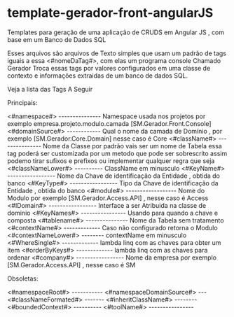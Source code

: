 # template-gerador-front-angularJS

Templates para geração de uma aplicação de CRUDS em Angular JS , com base em um Banco de Dados SQL

Esses arquivos são arquivos de Texto simples que usam um padrão de tags iguais a essa <#nomeDaTag#>, com elas um programa console Chamado Gerador Troca essas tags por valores configurados em uma classe de contexto e informações extraidas de um banco de dados SQL.

Veja a lista das Tags A Seguir

Principais:

<#namespace#> --------------- Namespace usada nos projetos por exemplo empresa.projeto.modulo.camada [SM.Gerador.Front.Console]
<#domainSource#> ------------ Qual o nome da camada de Domínio , por exemplo [SM.Gerador.Core.Domain] nesse caso é Core
<#className#> --------------- Nome da Classe por padrão vais ser um nome de Tabela essa tag poderá ser customizada por um metodo que pode ser sobrescrito assim podemo tirar sufixos e prefixos ou implementar qualquer regra que seja
<#classNameLower#> ---------- ClassName em minusculo
<#KeyName#> ----------------- Nome da Chave de identificação da Entidade , obtida do banco
<#KeyType#> ----------------- Tipo da Chave de identificação da Entidade , obtida do banco
<#module#> ------------------ Nome do Modulo por exemplo [SM.Gerador.Access.API] , nesse caso é Access
<#IDomain#> ----------------- Interface a ser Atribuida na classe de dominio
<#KeyNames#> ---------------- Usando para quando a chave e composta
<#tablename#> --------------- Nome da Tabela sem tratamento
<#contextName#> ------------- Caso não configurado retorna o Modulo
<#contextNameLower#> -------- contextName em minusculo
<#WhereSingle#> ------------- lambda linq com as chaves para obter um item
<#orderByKeys#> ------------- lambda linq com as chaves para ordenar
<#company#> ----------------- Nome da empresa por exemplo [SM.Gerador.Access.API] , nesse caso é SM

Obsoletas:

<#namespaceRoot#> -----------
<#namespaceDomainSource#> ---
<#classNameFormated#> -------
<#inheritClassName#> --------
<#boundedContext#> ----------
<#toolName#> ----------------
